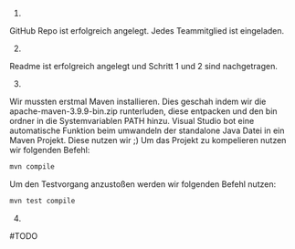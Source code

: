 1.
GitHub Repo ist erfolgreich angelegt. Jedes Teammitglied ist eingeladen.

2.
Readme ist erfolgreich angelegt und Schritt 1 und 2 sind nachgetragen.

3.
Wir mussten erstmal Maven installieren. Dies geschah indem wir die apache-maven-3.9.9-bin.zip runterluden, diese entpacken und den bin ordner in die Systemvariablen PATH hinzu.
Visual Studio bot eine automatische Funktion beim umwandeln der standalone Java Datei in ein Maven Projekt. Diese nutzen wir ;)
Um das Projekt zu kompelieren nutzen wir folgenden Befehl:
```cmd
mvn compile
```
Um den Testvorgang anzustoßen werden wir folgenden Befehl nutzen:
```cmd
mvn test compile
```
4.
#TODO
